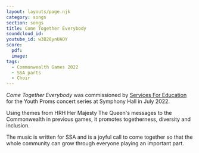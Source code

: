 ```yaml
---
layout: layouts/page.njk
category: songs
section: songs
title: Come Together Everybody
soundcloud_id:
youtube_id: w3B28ynUAOY
score:
  pdf:
  image:
tags:
  - Commonwealth Games 2022
  - SSA parts
  - Choir
---
```


*Come Together Everybody* was commissioned by [Services For Education](https://www.servicesforeducation.co.uk/) for the Youth Proms concert series at Symphony Hall in July 2022.

Using themes from HRH Her Majesty The Queen's messages to the Commonwealth in previous games, it promotes togetherness, diversity and inclusion. 

The music is written for SSA and is a joyful call to come together so that the whole community can grow through everyone playing an important part.